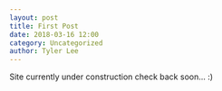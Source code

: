 ```yaml
---
layout: post
title: First Post
date: 2018-03-16 12:00
category: Uncategorized
author: Tyler Lee
---
```


Site currently under construction check back soon... :)
